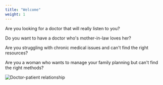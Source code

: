 ```yaml
---
title: "Welcome"
weight: 1
---
```


Are you looking for a doctor that will really listen to you?

Do you want to have a doctor who's mother-in-law loves her?

Are you struggling with chronic medical issues and can't find the right resources?

Are you a woman who wants to manage your family planning but can't find the right methods?

![Doctor-patient relationship](images/1569815110-huge.jpg)
